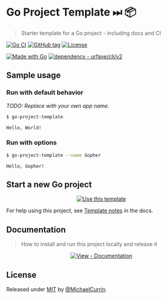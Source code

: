 # Go Project Template ⏭ 📦
> Starter template for a Go project - including docs and CI

<!-- Badges generated with Badge Generator - https://michaelcurrin.github.io/badge-generator/ -->

[![Go CI](https://github.com/MichaelCurrin/go-project-template/workflows/Go%20CI/badge.svg)](https://github.com/MichaelCurrin/go-project-template/actions?query=workflow:"Go+CI")
[![GitHub tag](https://img.shields.io/github/tag/MichaelCurrin/go-project-template?include_prereleases=&sort=semver)](https://github.com/MichaelCurrin/go-project-template/releases/)
[![License](https://img.shields.io/badge/License-MIT-blue)](#license)

[![Made with Go](https://img.shields.io/github/go-mod/go-version/MichaelCurrin/go-project-template?logo=go&logoColor=white)](https://golang.org)
[![dependency - urfave/cli/v2](https://img.shields.io/badge/dependency-urfave%2Fcli%2Fv2-2ea44f)](https://github.com/urfave/cli)


## Sample usage

### Run with default behavior

_TODO: Replace with your own app name._

```sh
$ go-project-template
```
```
Hello, World!
```

### Run with options

```sh
$ go-project-template --name Gopher
```
```
Hello, Gopher!
```


## Start a new Go project

<div align="center">

[![Use this template](https://img.shields.io/badge/Generate-Use_this_template-2ea44f?style=for-the-badge)](https://github.com/MichaelCurrin/go-project-template/generate)

</div>

For help using this project, see [Template notes](/docs/template-notes/) in the docs.


## Documentation
> How to install and run this project locally and release it

<div align="center">

[![View - Documentation](https://img.shields.io/badge/View-Documentation-blue?style=for-the-badge)](/docs/)

</div>


## License

Released under [MIT](/LICENSE) by [@MichaelCurrin](https://github.com/MichaelCurrin).
